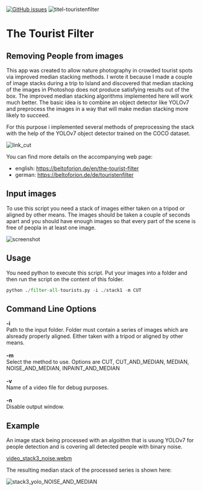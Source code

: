 [![GitHub issues](https://img.shields.io/github/issues/beltoforion/the-tourist-filter.svg?maxAge=360)](https://github.com/beltoforion/the-tourist-filter/issues)
![titel-touristenfilter](https://user-images.githubusercontent.com/2202567/201741382-95196fa1-45ee-40a6-9748-07e513c77d85.jpg)

# The Tourist Filter

## Removing People from images

This app was created to allow nature photography in crowded tourist spots via improved median stacking methods. I wrote it because I made a couple of image stacks during a trip to Island and discovered that median stacking of the images in Photoshop does not produce satisfying results out of the box. The improved median stacking algorithms implemented here will work much better. The basic idea is to combine an object detector like YOLOv7 and preprocess the images in a way that will make median stacking more likely to succeed.

For this purpose i implemented several methods of preprocessing the stack with the help of the YOLOv7 object detector trained on the COCO dataset. 

![link_cut](https://user-images.githubusercontent.com/2202567/201495454-81ced94b-84b1-462d-9614-6beb505a72e1.jpg)

You can find more details on the accompanying web page:
* english: https://beltoforion.de/en/the-tourist-filter
* german:  https://beltoforion.de/de/touristenfilter

## Input images 

To use this script you need a stack of images either taken on a tripod or aligned by other means. The images should be taken a couple of seconds apart
and you should have enough images so that every part of the scene is free of peopla in at least one image.

![screenshot](https://user-images.githubusercontent.com/2202567/228079613-8cb2c70c-6b01-4260-9095-a833d162933a.jpg)

## Usage

You need python to execute this script. Put your images into a folder and then run the script on the content of this folder.

```python
python ./filter-all-tourists.py -i ./stack1 -m CUT
```

## Command Line Options

<b>-i</b><br/> Path to the input folder. Folder must contain a series of images which are alsready properly aligned. Either taken with a tripod or aligned by other means.
<br/><br/>
<b>-m</b><br/> Select the method to use. Options are CUT, CUT_AND_MEDIAN, MEDIAN, NOISE_AND_MEDIAN, INPAINT_AND_MEDIAN
<br/><br/>
<b>-v</b><br/> Name of a video file for debug purposes.
<br/><br/>
<b>-n</b><br/> Disable output window.

## Example

An image stack being processed with an algoithm that is usung YOLOv7 for people detection and is covering all detected people with binary noise.

[video_stack3_noise.webm](https://user-images.githubusercontent.com/2202567/201500754-80de06ca-9552-45a1-b1d6-4a4ec500ba29.webm)

The resulting median stack of the processed series is shown here:

![stack3_yolo_NOISE_AND_MEDIAN](https://user-images.githubusercontent.com/2202567/201500837-9a376880-a956-4d6d-8eae-61b465a6e735.jpg)

<!--
[video_stack5_cut.webm](https://user-images.githubusercontent.com/2202567/201433129-b832e448-03a4-4c5b-b831-2430dee2d31a.webm)
-->

